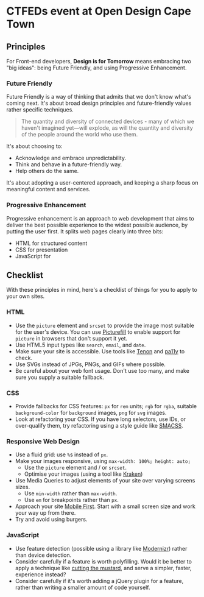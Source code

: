 # CTFEDs event at Open Design Cape Town

## Principles

For Front-end developers, **Design is for Tomorrow** means embracing two "big ideas": being Future Friendly, and using Progressive Enhancement.

### Future Friendly

Future Friendly is a way of thinking that admits that we don't know what's coming next. It's about broad design principles and future-friendly values rather specific techniques.

> The quantity and diversity of connected devices - many of which we haven't imagined yet—will explode, as will the quantity and diversity of the people around the world who use them.

It's about choosing to:

* Acknowledge and embrace unpredictability.
* Think and behave in a future-friendly way.
* Help others do the same.

 It's about adopting a user-centered approach, and keeping a sharp focus on meaningful content and services.


### Progressive Enhancement

Progressive enhancement is an approach to web development that aims to deliver the best possible experience to the widest possible audience, by putting the user first. It splits web pages clearly into three bits:

* HTML for structured content
* CSS for presentation
* JavaScript for 

## Checklist

With these principles in mind, here's a checklist of things for you to apply to your own sites.

### HTML

* Use the `picture` element and `srcset` to provide the image most suitable for the user's device. You can use [Picturefill](http://scottjehl.github.io/picturefill/) to enable support for `picture` in browsers that don't support it yet.
* Use HTML5 input types like `search`, `email`, and `date`.
* Make sure your site is accessible. Use tools like [Tenon](http://tenon.io/) and [pa11y](http://pa11y.org/) to check.
* Use SVGs instead of JPGs, PNGs, and GIFs where possible.
* Be careful about your web font usage. Don't use too many, and make sure you supply a suitable fallback.

### CSS

* Provide fallbacks for CSS features: `px` for `rem` units; `rgb` for `rgba`, suitable `background-color` for `background` images, `png` for `svg` images.
* Look at refactoring your CSS. If you have long selectors, use IDs, or over-qualify them, try refactoring using a style guide like [SMACSS](https://smacss.com/).

### Responsive Web Design

* Use a fluid grid: use `%`s instead of `px`.
* Make your images responsive, using `max-width: 100%; height: auto;`
  * Use the `picture` element and / or `srcset`.
  * Optimise your images (using a tool like [Kraken](https://kraken.io/))
* Use Media Queries to adjust elements of your site over varying screens sizes.
  * Use `min-width` rather than `max-width`.
  * Use `em` for breakpoints rather than `px`.
* Approach your site [Mobile First](http://www.lukew.com/resources/mobile_first.asp). Start with a small screen size and work your way up from there.
* Try and avoid using burgers.

### JavaScript

* Use feature detection (possible using a library like [Modernizr](http://modernizr.com/)) rather than device detection.
* Consider carefully if a feature is worth polyfilling. Would it be better to apply a technique like [cutting the mustard](http://responsivenews.co.uk/post/18948466399/cutting-the-mustard), and serve a simpler, faster, experience instead?
* Consider carefully if it's worth adding a jQuery plugin for a feature, rather than writing a smaller amount of code yourself.
